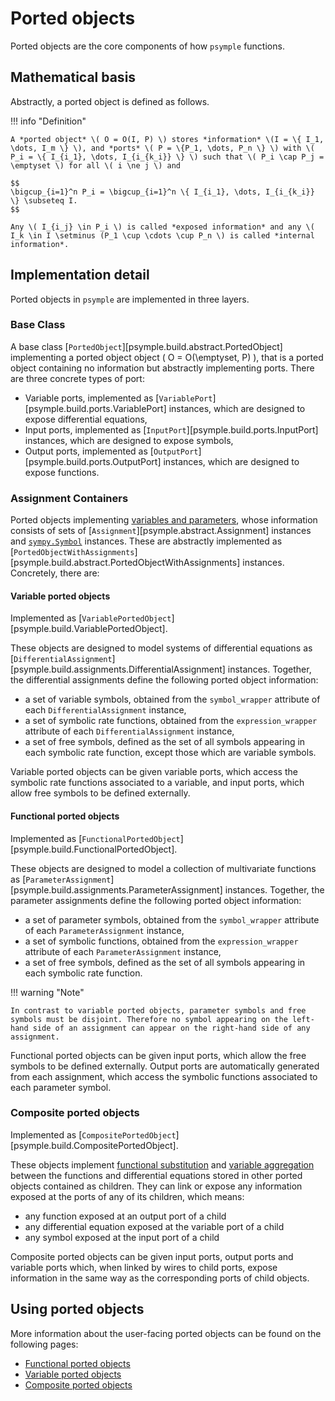 # Ported objects

Ported objects are the core components of how `psymple` functions. 

## Mathematical basis

Abstractly, a ported object is defined as follows.

!!! info "Definition" 

    A *ported object* \( O = O(I, P) \) stores *information* \(I = \{ I_1, \dots, I_m \} \), and *ports* \( P = \{P_1, \dots, P_n \} \) with \( P_i = \{ I_{i_1}, \dots, I_{i_{k_i}} \} \) such that \( P_i \cap P_j = \emptyset \) for all \( i \ne j \) and

    $$
    \bigcup_{i=1}^n P_i = \bigcup_{i=1}^n \{ I_{i_1}, \dots, I_{i_{k_i}} \} \subseteq I.
    $$

    Any \( I_{i_j} \in P_i \) is called *exposed information* and any \( I_k \in I \setminus (P_1 \cup \cdots \cup P_n \) is called *internal information*. 

## Implementation detail

Ported objects in `psymple` are implemented in three layers.

### Base Class

A base class [`PortedObject`][psymple.build.abstract.PortedObject] implementing a ported object object \( O = O(\emptyset, P) \), that is a ported object containing no information but abstractly implementing ports. There are three concrete types of port:

- Variable ports, implemented as [`VariablePort`][psymple.build.ports.VariablePort] instances, which are designed to expose differential equations,
- Input ports, implemented as [`InputPort`][psymple.build.ports.InputPort] instances, which are designed to expose symbols,
- Output ports, implemented as [`OutputPort`][psymple.build.ports.OutputPort] instances, which are designed to expose functions.

### Assignment Containers

Ported objects implementing [variables and parameters](variables_parameters.md), whose information consists of sets of [`Assignment`][psymple.abstract.Assignment] instances and [`sympy.Symbol`](https://docs.sympy.org/latest/modules/core.html#sympy.core.symbol.Symbol) instances. These are abstractly implemented as [`PortedObjectWithAssignments`][psymple.build.abstract.PortedObjectWithAssignments] instances. Concretely, there are:

#### Variable ported objects

Implemented as [`VariablePortedObject`][psymple.build.VariablePortedObject].

These objects are designed to model systems of differential equations as [`DifferentialAssignment`][psymple.build.assignments.DifferentialAssignment] instances. Together, the differential assignments define the following ported object information:

- a set of variable symbols, obtained from the `symbol_wrapper` attribute of each `DifferentialAssignment` instance,
- a set of symbolic rate functions, obtained from the `expression_wrapper` attribute of each `DifferentialAssignment` instance,
- a set of free symbols, defined as the set of all symbols appearing in each symbolic rate function, except those which are variable symbols.

Variable ported objects can be given variable ports, which access the symbolic rate functions associated to a variable, and input ports, which allow free symbols to be defined externally.

#### Functional ported objects

Implemented as [`FunctionalPortedObject`][psymple.build.FunctionalPortedObject].

These objects are designed to model a collection of multivariate functions as [`ParameterAssignment`][psymple.build.assignments.ParameterAssignment] instances. Together, the parameter assignments define the following ported object information:

- a set of parameter symbols, obtained from the `symbol_wrapper` attribute of each `ParameterAssignment` instance,
- a set of symbolic functions, obtained from the `expression_wrapper` attribute of each `ParameterAssignment` instance,
- a set of free symbols, defined as the set of all symbols appearing in each symbolic rate function.

!!! warning "Note"

    In contrast to variable ported objects, parameter symbols and free symbols must be disjoint. Therefore no symbol appearing on the left-hand side of an assignment can appear on the right-hand side of any assignment. 

Functional ported objects can be given input ports, which allow the free symbols to be defined externally. Output ports are automatically generated from each assignment, which access the symbolic functions associated to each parameter symbol.

### Composite ported objects

Implemented as [`CompositePortedObject`][psymple.build.CompositePortedObject].

These objects implement [functional substitution](functional_substitution.md) and [variable aggregation](variable_aggregation.md) between the functions and differential equations stored in other ported objects contained as children. They can link or expose any information exposed at the ports of any of its children, which means:

- any function exposed at an output port of a child
- any differential equation exposed at the variable port of a child
- any symbol exposed at the input port of a child

Composite ported objects can be given input ports, output ports and variable ports which, when linked by wires to child ports, expose information in the same way as the corresponding ports of child objects.

## Using ported objects

More information about the user-facing ported objects can be found on the following pages:

- [Functional ported objects](../components/functional_ported_objects.md)
- [Variable ported objects](../components/variable_ported_objects.md)
- [Composite ported objects](../components/composite_ported_objects.md)